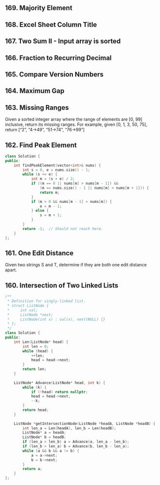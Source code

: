 ## 169. Majority Element 
## 168. Excel Sheet Column Title 
## 167. Two Sum II - Input array is sorted 
## 166. Fraction to Recurring Decimal
## 165. Compare Version Numbers
## 164. Maximum Gap
## 163. Missing Ranges 

Given a sorted integer array where the range of elements are [0, 99] inclusive, return its missing ranges.
For example, given [0, 1, 3, 50, 75], return [“2”, “4->49”, “51->74”, “76->99”]

## 162. Find Peak Element

```cpp
class Solution {
public:
    int findPeakElement(vector<int>& nums) {
        int s = 0, e = nums.size() - 1;
        while (s <= e) {
            int m = (s + e) / 2;
            if ((m == 0 || nums[m] > nums[m - 1]) &&
                (m == nums.size() - 1 || nums[m] > nums[m + 1])) {
                return m;
            }
            if (m > 0 && nums[m - 1] > nums[m]) {
                e = m - 1;
            } else {
                s = m + 1;
            }
        }
        return -1;  // Should not reach here.
    }
};
```

## 161. One Edit Distance  

Given two strings S and T, determine if they are both one edit distance apart.

## 160. Intersection of Two Linked Lists 

```cpp
/**
 * Definition for singly-linked list.
 * struct ListNode {
 *     int val;
 *     ListNode *next;
 *     ListNode(int x) : val(x), next(NULL) {}
 * };
 */
class Solution {
public:
    int Len(ListNode* head) {
        int len = 0;
        while (head) {
            ++len;
            head = head->next;
        }
        return len;
    }
    
    ListNode* Advance(ListNode* head, int k) {
        while (k) {
            if (!head) return nullptr;
            head = head->next;
            --k;
        }
        return head;
    }
    
    ListNode *getIntersectionNode(ListNode *headA, ListNode *headB) {
        int len_a = Len(headA), len_b = Len(headB);
        ListNode* a = headA;
        ListNode* b = headB;
        if (len_a > len_b) a = Advance(a, len_a - len_b);
        if (len_b > len_a) b = Advance(b, len_b - len_a);
        while (a && b && a != b) {
            a = a->next;
            b = b->next;
        }
        return a;
    }
};
```
